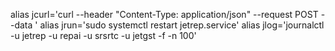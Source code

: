 alias jcurl='curl --header  "Content-Type: application/json" --request POST --data '
alias jrun='sudo systemctl restart jetrep.service'
alias jlog='journalctl -u jetrep -u repai -u srsrtc -u jetgst -f -n 100'
